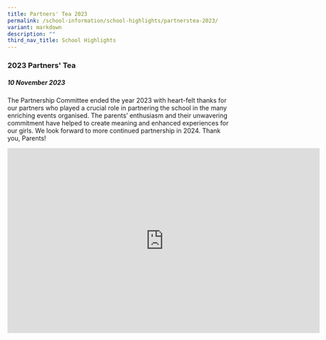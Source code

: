 ```yaml
---
title: Partners' Tea 2023
permalink: /school-information/school-highlights/partnerstea-2023/
variant: markdown
description: ""
third_nav_title: School Highlights
---
```

### 2023 Partners' Tea 

##### 10 November 2023

The Partnership Committee ended the year 2023 with heart-felt thanks for our partners who played a crucial role in partnering the school in the many enriching events organised. The parents’ enthusiasm and their unwavering commitment have helped to create meaning and enhanced experiences for our girls. We look forward to more continued partnership in 2024. 
Thank you, Parents!

<center><iframe allowfullscreen="" allow="accelerometer; autoplay; clipboard-write; encrypted-media; gyroscope; picture-in-picture; web-share" frameborder="0" title="YouTube video player" src="https://www.youtube.com/embed/cdTn521OKa8?si=UE_Le-lB6kjkLJa-" height="415" width="700"></iframe></center>